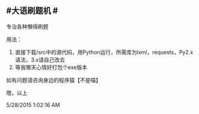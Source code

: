 #大语刷题机 #
-----------------------------------------------------------
专治各种懒得刷题

用法：

1. 直接下载/src中的源代码，用Python运行，所需库为lxml，requests，Py2.x语法，3.x请自己改去
2. 等我哪天心情好打包个exe版本

如有问题请咨询身边的程序猿【不是喵】

嗯，以上

5/28/2015 1:02:16 AM 
 
 
